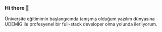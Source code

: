 ### Hi there 👋


Üniversite eğitimimin başlangıcında tanışmış olduğum yazılım dünyasına UDEMİG ile profesyenel bir full-stack developer olma yolunda ilerliyorum.

